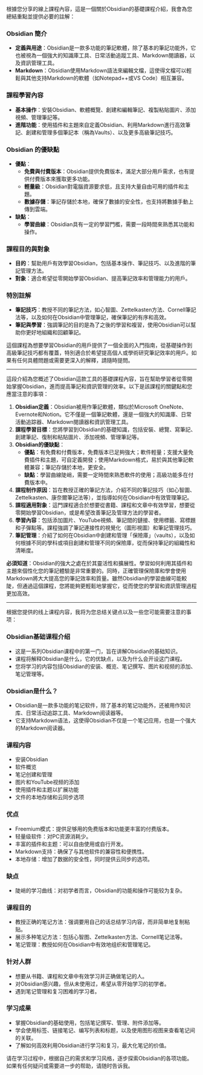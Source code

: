 
根據您分享的線上課程內容，這是一個關於Obsidian的基礎課程介紹，我會為您總結重點並提供必要的註解：

### Obsidian 簡介

- **定義與用途**：Obsidian是一款多功能的筆記軟體，除了基本的筆記功能外，它也被視為一個強大的知識庫工具、日常活動追蹤工具、Markdown閱讀器，以及資訊管理工具。
- **Markdown**：Obsidian使用Markdown語法來編輯文檔，這使得文檔可以輕鬆與其他支持Markdown的軟體（如Notepad++或VS Code）相互兼容。

### 課程學習內容

- **基本操作**：安裝Obsidian、軟體概覽、創建和編輯筆記、複製粘貼圖片、添加視頻、管理筆記等。
- **進階功能**：使用插件和主題來自定義Obsidian、利用Markdown進行高效筆記、創建和管理多個筆記本（稱為Vaults）、以及更多高級筆記技巧。

### Obsidian 的優缺點

- **優點**：
    - **免費與付費版本**：Obsidian提供免費版本，滿足大部分用戶需求，也有提供付費版本來獲取更多功能。
    - **輕量級**：Obsidian對電腦資源要求低，且支持大量自由可用的插件和主題。
    - **數據存儲**：筆記存儲於本地，確保了數據的安全性，也支持將數據手動上傳到雲端。
- **缺點**：
    - **學習曲線**：Obsidian具有一定的學習門檻，需要一段時間來熟悉其功能和操作。

### 課程目的與對象

- **目的**：幫助用戶有效學習Obsidian，包括基本操作、筆記技巧、以及進階的筆記管理方法。
- **對象**：適合希望從零開始學習Obsidian、提高筆記效率和管理能力的用戶。

### 特別註解

- **筆記技巧**：教授不同的筆記方法，如心智圖、Zettelkasten方法、Cornell筆記法等，以及如何在Obsidian中管理筆記，確保筆記的有序和高效。
- **筆記與學習**：強調筆記的目的是為了之後的學習和複習，使用Obsidian可以幫助你更好地組織和回顧筆記。

這個課程為想要學習Obsidian的用戶提供了一個全面的入門指南，從基礎操作到高級筆記技巧都有覆蓋，特別適合於希望提高個人或學術研究筆記效率的用戶。如果有任何具體問題或需要更深入的解釋，請隨時提問。

---

這段介紹為您概述了Obsidian這款工具的基礎課程內容，旨在幫助學習者從零開始掌握Obsidian，進而提高筆記和資訊管理的效率。以下是該課程的關鍵點和您應當注意的事項：

1. **Obsidian定義**：Obsidian被用作筆記軟體，類似於Microsoft OneNote、Evernote和Notion。它不僅是一個筆記軟體，還是一個強大的知識庫、日常活動追踪器、Markdown閱讀器和資訊管理工具。
2. **課程學習目標**：您將學習到Obsidian的基礎知識，包括安裝、總覽、寫筆記、創建筆記、復制和粘貼圖片、添加視頻、管理筆記等。
3. **Obsidian的優缺點**：
    - **優點**：有免費和付費版本，免費版本已足夠強大；軟件輕量；支援大量免費插件和主題，可自定義開發；使用Markdown格式，易於與其他筆記軟體兼容；筆記存儲於本地，更安全。
    - **缺點**：學習曲線陡峭，需要一定時間來熟悉軟件的使用；高級功能多在付費版本中。
4. **課程制作原因**：旨在教授正確的筆記方法，介紹不同的筆記技巧（如心智圖、Zettelkasten、康奈爾筆記法等），並指導如何在Obsidian中有效管理筆記。
5. **課程適用對象**：這門課程適合於想要從書籍、課程和文章中有效學習，想要從零開始學習Obsidian，或是希望改善筆記及管理方法的學習者。
6. **學習內容**：包括添加圖片、YouTube視頻、筆記間的鏈接、使用標籤、寫標題和子彈點等。課程強調了筆記連接性的視覺化（圖形視圖）和筆記管理技巧。
7. **筆記管理**：介紹了如何在Obsidian中創建和管理「保險庫」（vaults），以及如何根據不同的學科或項目創建和管理不同的保險庫，從而保持筆記的組織性和清晰度。

**必須知道**：Obsidian的強大之處在於其靈活性和擴展性。學習如何利用其插件和主題來個性化您的筆記體驗是非常重要的。同時，正確管理保險庫和學會使用Markdown將大大提高您的筆記效率和質量。雖然Obsidian的學習曲線可能較陡，但通過這個課程，您將能夠更輕鬆地掌握它，從而使您的學習和資訊管理過程更加高效。

---

根据您提供的线上课程内容，我将为您总结关键点以及一些您可能需要注意的事项：

### Obsidian基础课程介绍

- 这是一系列Obsidian课程中的第一门，旨在讲解Obsidian的基础知识。
- 课程将解释Obsidian是什么，它的优缺点，以及为什么会开设这门课程。
- 您将学习的内容包括Obsidian的安装、概览、笔记撰写、图片和视频的添加、笔记管理等。

### Obsidian是什么？

- Obsidian是一款多功能的笔记软件，除了基本的笔记功能外，还被用作知识库、日常活动追踪工具、Markdown阅读器等。
- 它支持Markdown语法，这使得Obsidian不仅是一个笔记应用，也是一个强大的Markdown阅读器。

### 课程内容

- 安装Obsidian
- 软件概览
- 笔记创建和管理
- 图片和YouTube视频的添加
- 使用插件和主题以扩展功能
- 文件的本地存储和云同步选项

### 优点

- Freemium模式：提供足够用的免费版本和功能更丰富的付费版本。
- 轻量级软件：对PC资源消耗少。
- 丰富的插件和主题：可以自由使用或自行开发。
- Markdown支持：确保了与其他软件的兼容性和便携性。
- 本地存储：增加了数据的安全性，同时提供云同步的选项。

### 缺点

- 陡峭的学习曲线：对初学者而言，Obsidian的功能和操作可能较为复杂。

### 课程目的

- 教授正确的笔记方法：强调要用自己的话总结学习内容，而非简单地复制粘贴。
- 展示多种笔记方法：包括心智图、Zettelkasten方法、Cornell笔记法等。
- 笔记管理：教授如何在Obsidian中有效地组织和管理笔记。

### 针对人群

- 想要从书籍、课程和文章中有效学习并正确做笔记的人。
- 对Obsidian感兴趣，但从未使用过，希望从零开始学习的初学者。
- 遇到笔记管理和复习困难的学习者。

### 学习成果

- 掌握Obsidian的基础使用，包括笔记撰写、管理、附件添加等。
- 学会使用标签、链接笔记、编写列表和标题，以及使用图形视图来查看笔记间的关联。
- 了解如何高效利用Obsidian进行学习和复习，最大化笔记的价值。

请在学习过程中，根据自己的需求和学习风格，逐步探索Obsidian的各项功能。如果有任何疑问或需要进一步的帮助，请随时告诉我。